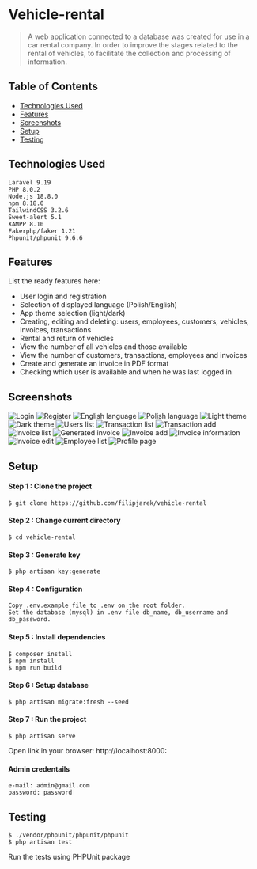 # Vehicle-rental
> A web application connected to a database was created for use in a car rental company. In order to improve the stages related to the rental of vehicles, to facilitate the collection and processing of information.

## Table of Contents
* [Technologies Used](#technologies-used)
* [Features](#features)
* [Screenshots](#screenshots)
* [Setup](#setup)
* [Testing](#testing)

## Technologies Used
    
    Laravel 9.19
    PHP 8.0.2
    Node.js 18.8.0
    npm 8.18.0
    TailwindCSS 3.2.6
    Sweet-alert 5.1
    XAMPP 8.10
    Fakerphp/faker 1.21
    Phpunit/phpunit 9.6.6
    
    
## Features
List the ready features here:
- User login and registration
- Selection of displayed language (Polish/English)
- App theme selection (light/dark)
- Creating, editing and deleting: users, employees, customers, vehicles, invoices, transactions
- Rental and return of vehicles
- View the number of all vehicles and those available
- View the number of customers, transactions, employees and invoices
- Create and generate an invoice in PDF format
- Checking which user is available and when he was last logged in

## Screenshots
![Login](./Screenshots/Screenshot_1.png)
![Register](./Screenshots/Screenshot_2.png)
![English language](./Screenshots/Screenshot_3.png)
![Polish language](./Screenshots/Screenshot_4.png)
![Light theme](./Screenshots/Screenshot_5.png)
![Dark theme](./Screenshots/Screenshot_6.png)
![Users list](./Screenshots/Screenshot_7.png)
![Transaction list](./Screenshots/Screenshot_8.png)
![Transaction add](./Screenshots/Screenshot_9.png)
![Invoice list](./Screenshots/Screenshot_10.png)
![Generated invoice](./Screenshots/Screenshot_11.png)
![Invoice add](./Screenshots/Screenshot_12.png)
![Invoice information](./Screenshots/Screenshot_13.png)
![Invoice edit](./Screenshots/Screenshot_14.png)
![Employee list](./Screenshots/Screenshot_15.png)
![Profile page](./Screenshots/Screenshot_16.png)

## Setup
#### Step 1 : Clone the project
```
$ git clone https://github.com/filipjarek/vehicle-rental
```
#### Step 2 : Change current directory
```
$ cd vehicle-rental
```
#### Step 3 : Generate key
```
$ php artisan key:generate
```
#### Step 4 : Configuration
```
Copy .env.example file to .env on the root folder.
Set the database (mysql) in .env file db_name, db_username and db_password.
```
#### Step 5 : Install dependencies
```
$ composer install
$ npm install
$ npm run build
```
#### Step 6 : Setup database
```
$ php artisan migrate:fresh --seed
```
#### Step 7 : Run the project
```
$ php artisan serve
```
Open link in your browser: http://localhost:8000:

#### Admin credentails
```
e-mail: admin@gmail.com
password: password
```
## Testing
```
$ ./vendor/phpunit/phpunit/phpunit
$ php artisan test
```
Run the tests using PHPUnit package
